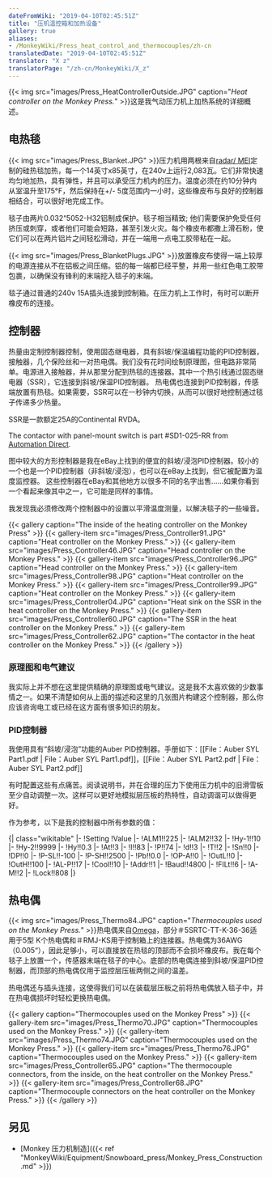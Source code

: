 ```yaml
---
dateFromWiki: "2019-04-10T02:45:51Z"
title: "压机温控箱和加热设备"
gallery: true
aliases:
- /MonkeyWiki/Press_heat_control_and_thermocouples/zh-cn
translatedDate: "2019-04-10T02:45:51Z"
translator: "X z"
translatorPage: "/zh-cn/MonkeyWiki/X_z"
---
```

{{< img src="images/Press_HeatControllerOutside.JPG" caption="_Heat controller on the Monkey Press._" >}}这是我气动压力机上加热系统的详细概述。


## 电热毯

 

{{< img src="images/Press_Blanket.JPG" >}}压力机用两根来自[radar/ MEI](http://michaelsenter)定制的硅热毯加热，每一个14英寸x85英寸，在240v上运行2,083瓦。它们非常快速均匀地加热，具有弹性，并且可以承受压力机内的压力。温度必须在约10分钟内从室温升至175°F，然后保持在+/- 5度范围内一小时，这些橡皮布与良好的控制器相结合，可以很好地完成工作。

毯子由两片0.032“5052-H32铝制成保护。毯子相当精致; 他们需要保护免受任何挤压或刺穿，或者他们可能会短路，甚至引发火灾。每个橡皮布都撒上滑石粉，使它们可以在两片铝片之间轻松滑动，并在一端用一点电工胶带粘在一起。

{{< img src="images/Press_BlanketPlugs.JPG" >}}放置橡皮布使得一端上较厚的电源连接从不在铝板之间压缩。铝的每一端都已经平整，并用一些红色电工胶带包裹，以确保没有锋利的末端挖入毯子的末端。 

毯子通过普通的240v 15A插头连接到控制箱。在压力机上工作时，有时可以断开橡皮布的连接。 


## 控制器

 

热量由定制控制器控制，使用固态继电器，具有斜坡/保温编程功能的PID控制器，接触器，几个保险丝和一对热电偶。我们没有花时间绘制原理图，但电路非常简单。电源进入接触器，并从那里分配到热毯的连接器。其中一个热引线通过固态继电器（SSR），它连接到斜坡/保温PID控制器。 热电偶也连接到PID控制器，传感端放置有热毯。如果需要，SSR可以在一秒钟内切换，从而可以很好地控制通过毯子传递多少热量。

SSR是一款额定25A的Continental RVDA。

The contactor with panel-mount switch is part #SD1-025-RR from [Automation Direct](http://www.automationdirect.com).

图中较大的方形控制器是我在eBay上找到的便宜的斜坡/浸泡PID控制器。较小的一个也是一个PID控制器（非斜坡/浸泡），也可以在eBay上找到，但它被配置为温度监控器。 这些控制器在eBay和其他地方以很多不同的名字出售......如果你看到一个看起来像其中之一，它可能是同样的事情。

我发现我必须修改两个控制器中的设置以平滑温度测量，以解决毯子的一些噪音。 

{{< gallery  caption="The inside of the heating controller on the Monkey Press" >}}
{{< gallery-item src="images/Press_Controller91.JPG" caption="Heat controller on the Monkey Press." >}}
{{< gallery-item src="images/Press_Controller46.JPG" caption="Head controller on the Monkey Press." >}}
{{< gallery-item src="images/Press_Controller96.JPG" caption="Head controller on the Monkey Press." >}}
{{< gallery-item src="images/Press_Controller98.JPG" caption="Heat controller on the Monkey Press." >}}
{{< gallery-item src="images/Press_Controller99.JPG" caption="Heat controller on the Monkey Press." >}}
{{< gallery-item src="images/Press_Controller04.JPG" caption="Heat sink on the SSR in the heat controller on the Monkey Press." >}}
{{< gallery-item src="images/Press_Controller60.JPG" caption="The SSR in the heat controller on the Monkey Press." >}}
{{< gallery-item src="images/Press_Controller62.JPG" caption="The contactor in the heat controller on the Monkey Press." >}}
{{< /gallery >}}



### 原理图和电气建议

我实际上并不想在这里提供精确的原理图或电气建议。这是我不太喜欢做的少数事情之一。如果不清楚如何从上面的描述和这里的几张图片构建这个控制器，那么你应该咨询电工或已经在这方面有很多知识的朋友。 


### PID控制器

我使用具有“斜坡/浸泡”功能的Auber PID控制器。手册如下：[[File：Auber SYL Part1.pdf | File：Auber SYL Part1.pdf]]，[[File：Auber SYL Part2.pdf | File：Auber SYL Part2.pdf]]

有时配置这些有点痛苦。阅读说明书，并在合理的压力下使用压力机中的旧滑雪板至少自动调整一次。这样可以更好地模拟层压板的热特性，自动调谐可以做得更好。

作为参考，以下是我的控制器中所有参数的值：

{| class="wikitable"
|-
!Setting
!Value
|-
!ALM1!!225
|-
!ALM2!!32
|-
!Hy-1!!10
|-
!Hy-2!!9999
|-
!Hy!!0.3
|-
!At!!3
|-
!I!!83
|-
!P!!74
|-
!d!!3
|-
!T!!2
|-
!Sn!!0
|-
!DP!!0
|-
!P-SL!!-100
|-
!P-SH!!2500
|-
!Pb!!0.0
|-
!OP-A!!0
|-
!OutL!!0
|-
!OutH!!100
|-
!AL-P!!17
|-
!Cool!!10
|-
!Addr!!1
|-
!Baud!!4800
|-
!FILt!!6
|-
!A-M!!2
|-
!Lock!!808
|}


## 热电偶

 

{{< img src="images/Press_Thermo84.JPG" caption="_Thermocouples used on the Monkey Press._" >}}热电偶来自[Omega](http://www.omega.com)，部分＃5SRTC-TT-K-36-36适用于5型 K个热电偶和＃RMJ-KS用于控制箱上的连接器。热电偶为36AWG（0.005“），因此足够小，可以直接放在热毯的顶部而不会损坏橡皮布。我在每个毯子上放置一个，传感器末端在毯子的中心。底部的热电偶连接到斜坡/保温PID控制器，而顶部的热电偶仅用于监控层压板两侧之间的温差。

热电偶还与插头连接，这使得我们可以在装载层压板之前将热电偶放入毯子中，并在热电偶损坏时轻松更换热电偶。

{{< gallery  caption="Thermocouples used on the Monkey Press" >}}
{{< gallery-item src="images/Press_Thermo70.JPG" caption="Thermocouples used on the Monkey Press." >}}
{{< gallery-item src="images/Press_Thermo74.JPG" caption="Thermocouples used on the Monkey Press." >}}
{{< gallery-item src="images/Press_Thermo76.JPG" caption="Thermocouples used on the Monkey Press." >}}
{{< gallery-item src="images/Press_Controller65.JPG" caption="The thermocouple connectors, from the inside, on the heat controller on the Monkey Press." >}}
{{< gallery-item src="images/Press_Controller68.JPG" caption="Thermocouple connectors on the heat controller on the Monkey Press." >}}
{{< /gallery >}}



## 另见

- [Monkey 压力机制造]({{< ref "MonkeyWiki/Equipment/Snowboard_press/Monkey_Press_Construction.md" >}})



